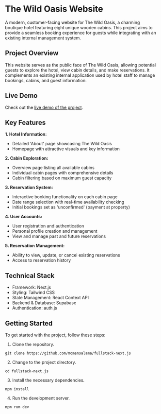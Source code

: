 # The Wild Oasis Website

A modern, customer-facing website for The Wild Oasis, a charming boutique hotel featuring eight unique wooden cabins. This project aims to provide a seamless booking experience for guests while integrating with an existing internal management system.

## Project Overview

This website serves as the public face of The Wild Oasis, allowing potential guests to explore the hotel, view cabin details, and make reservations. It complements an existing internal application used by hotel staff to manage bookings, cabins, and guest information.

## Live Demo

Check out the [live demo of the project](https://fullstack-next-js-v14.vercel.app).

## Key Features

**1. Hotel Information:**

- Detailed 'About' page showcasing The Wild Oasis
- Homepage with attractive visuals and key information

**2. Cabin Exploration:**

- Overview page listing all available cabins
- Individual cabin pages with comprehensive details
- Cabin filtering based on maximum guest capacity

**3. Reservation System:**

- Interactive booking functionality on each cabin page
- Date range selection with real-time availability checking
- Initial bookings set as 'unconfirmed' (payment at property)

**4. User Accounts:**

- User registration and authentication
- Personal profile creation and management
- View and manage past and future reservations

**5. Reservation Management:**

- Ability to view, update, or cancel existing reservations
- Access to reservation history

## Technical Stack

- Framework: Next.js
- Styling: Tailwind CSS
- State Management: React Context API
- Backend & Database: Supabase
- Authentication: auth.js

## Getting Started

To get started with the project, follow these steps:

1. Clone the repository.

```shell
git clone https://github.com/momensalama/fullstack-next.js
```

2. Change to the project directory.

```shell
cd fullstack-next.js
```

3. Install the necessary dependencies.

```shell
npm install
```

4. Run the development server.

```shell
npm run dev
```
